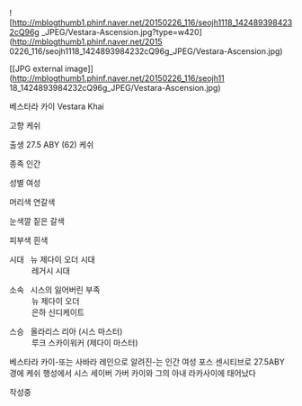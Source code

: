 ![http://mblogthumb1.phinf.naver.net/20150226_116/seojh1118_1424893984232cQ96g
_JPEG/Vestara-Ascension.jpg?type=w420](http://mblogthumb1.phinf.naver.net/2015
0226_116/seojh1118_1424893984232cQ96g_JPEG/Vestara-Ascension.jpg)

[[JPG external image]](http://mblogthumb1.phinf.naver.net/20150226_116/seojh11
18_1424893984232cQ96g_JPEG/Vestara-Ascension.jpg)

베스타라 카이 Vestara Khai

고향 케쉬

출생 27.5 ABY (62) 케쉬

종족 인간

성별 여성

머리색 연갈색

눈색깔 짙은 갈색

피부색 흰색

시대   뉴 제다이 오더 시대  
          레거시 시대

소속   시스의 잃어버린 부족  
          뉴 제다이 오더  
          은하 신디케이트

스승   올라리스 리아 (시스 마스터)  
          루크 스카이워커 (제다이 마스터)

베스타라 카이-또는 사바라 레인으로 알려진-는 인간 여성 포스 센시티브로 27.5ABY 경에 케쉬 행성에서 시스 세이버 가버 카이와 그의
아내 라카사이에 태어났다

작성중

